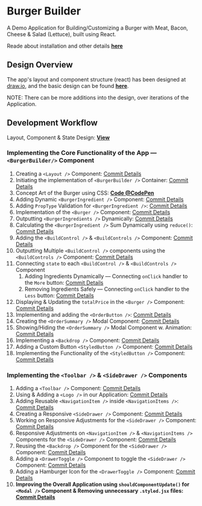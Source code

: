 # Burger Builder

A Demo Application for Building/Customizing a Burger with Meat, Bacon, Cheese & Salad (Lettuce), built using React.

Reade about installation and other details **[here](./README.react-notes.md)**

## Design Overview

The app's layout and component structure (react) has been designed at [draw.io](https://www.draw.io), and the basic design can be found **[here](https://codepen.io/ch-sriram/full/JjXPbEe)**.

NOTE: There can be more additions into the design, over iterations of the Application.

## Development Workflow

Layout, Component & State Design: **[View](https://codepen.io/ch-sriram/pen/LYNPbxq)**

### Implementing the Core Functionality of the App &mdash; `<BurgerBuilder/>` Component

1. Creating a `<Layout />` Component: [Commit Details](https://github.com/Ch-sriram/burger-builder/commit/0187377958254ea601fcfb9c6b5c5d5e39bbc484)
2. Initiating the implementation of `<BurgerBuilder />` Container: [Commit Details](https://github.com/Ch-sriram/burger-builder/commit/d8d3987494ed8a0297a97d1dd3e864e3a6e7bbf4)
3. Concept Art of the Burger using CSS: **[Code @CodePen](https://codepen.io/ch-sriram/pen/rNeByJy)**
4. Adding Dynamic `<BurgerIngredient />` Component: [Commit Details](https://github.com/Ch-sriram/burger-builder/commit/c0df741dc802e801a1f4118aaea57ba1e893da40)
5. Adding `PropType` Validation for `<BurgerIngredient />`: [Commit Details](https://github.com/Ch-sriram/burger-builder/commit/47edd2792c2cdb56b2a96d1905fb89b41fca3223)
6. Implementation of the `<Burger />` Component: [Commit Details](https://github.com/Ch-sriram/burger-builder/commit/523b225338e21b2d5c97e212db04cf5617282ed1)
7. Outputting `<BurgerIngredients />` Dynamically: [Commit Details](https://github.com/Ch-sriram/burger-builder/commit/1d1de276b9d7d677b43a842fc6be21fb436ec988)
8. Calculating the `<BurgerIngredient />` Sum Dynamically using `reduce()`: [Commit Details](https://github.com/Ch-sriram/burger-builder/commit/0be94dfd71b0280de5aa7f1ff2233fe5ac65c685)
9. Adding the `<BuildControl />` & `<BuildControls />` Component: [Commit Details](https://github.com/Ch-sriram/burger-builder/commit/2c9be483093bc2f9015799e04844cda739f5d699)
10. Outputting Multiple `<BuildControl />` components using the `<BuildControls />` Component: [Commit Details](https://github.com/Ch-sriram/burger-builder/commit/ab893618efaf7013c49acc06cdb1b11d8af72d29)
11. Connecting `state` to each `<BuildControl />` & `<BuildControls />` Component
    1. Adding Ingredients Dynamically &mdash; Connecting `onClick` handler to the `More` button: [Commit Details](https://github.com/Ch-sriram/burger-builder/commit/bd206d7166ba60336acf25803fc2e01047b85485)
    2. Removing Ingredients Safely &mdash; Connecting `onClick` handler to the `Less` button: [Commit Details](https://github.com/Ch-sriram/burger-builder/commit/cb10e79bb824a5de9d7d617426e1cec8feac3fe3)
12. Displaying & Updating the `totalPrice` in the `<Burger />` Component: [Commit Details](https://github.com/Ch-sriram/burger-builder/commit/16b0f67cca2c63257b2bddad4899b2899c03b005)
13. Implementing and adding the `<OrderButton />`: [Commit Details](https://github.com/Ch-sriram/burger-builder/commit/4b5c848b026bd9c921731a3f11ba5ae05d6a46cf)
14. Creating the `<OrderSummary />` Modal Component: [Commit Details](https://github.com/Ch-sriram/burger-builder/commit/220a907178932aac83bf09d61997785edf3f0bff)
15. Showing/Hiding the `<OrderSummary />` Modal Component w. Animation: [Commit Details](https://github.com/Ch-sriram/burger-builder/commit/c50a7880b846b16bb0b1267034faf945d18f40e0)
16. Implementing a `<Backdrop />` Component: [Commit Details](https://github.com/Ch-sriram/burger-builder/commit/d97b727fe03205c73aaad09d223f08dd18febcb4)
17. Adding a Custom Button `<StyledButton />` Component: [Commit Details](https://github.com/Ch-sriram/burger-builder/commit/d97b727fe03205c73aaad09d223f08dd18febcb4)
18. Implementing the Functionality of the `<StyledButton />` Component: [Commit Details](https://github.com/Ch-sriram/burger-builder/commit/afd95bf43088d39c1e3a2ef626028dc4f2603259)

### Implementing the `<Toolbar />` & `<SideDrawer />` Components

1. Adding a `<Toolbar />` Component: [Commit Details](https://github.com/Ch-sriram/burger-builder/commit/1f5cf0c1ae06912264691a5bd2cbdaed15d066a8)
2. Using & Adding a `<Logo />` in our Application: [Commit Details](https://github.com/Ch-sriram/burger-builder/commit/fe3e10f5665a6943e2e480ce280ce4afe06355df)
3. Adding Reusable `<NavigationItem />` inside `<NavigationItems />`: [Commit Details](https://github.com/Ch-sriram/burger-builder/commit/7b491babafc6790d4523d09f195e36ef7a2c5874)
4. Creating a Responsive `<SideDrawer />` Component: [Commit Details](https://github.com/Ch-sriram/burger-builder/commit/affec9d695647c789486a460782451a2c336f9a6)
5. Working on Responsive Adjustments for the `<SideDrawer />` Component: [Commit Details](https://github.com/Ch-sriram/burger-builder/commit/3e828543bd38fedcc80cb45d89c1c187d0aacd71)
6. Responsive Adjustments on `<NavigationItem />` & `<NavigationItems />` Components for the `<SideDrawer />` Component: [Commit Details](https://github.com/Ch-sriram/burger-builder/commit/6f791baf4c4e10aa0c8e5c2b48e2723438701bb2)
7. Reusing the `<Backdrop />` Component for the `<SideDrawer />` Component: [Commit Details](https://github.com/Ch-sriram/burger-builder/commit/c890b62822706d56733cc0113307fe58367a21a9)
8. Adding a `<DrawerToggle />` Component to toggle the `<SideDrawer />` Component: [Commit Details](https://github.com/Ch-sriram/burger-builder/commit/e9720a7b7011684e3fe13469f06ad5d2c3f173ba)
9. Adding a Hamburger Icon for the `<DrawerToggle />` Component: [Commit Details](https://github.com/Ch-sriram/burger-builder/commit/40598a9b851042abe785436fae760e20f4a1f93e)
10. **Improving the Overall Application using `shouldComponentUpdate()` for `<Modal />` Component & Removing unnecessary `.styled.jsx` files: [Commit Details](https://github.com/Ch-sriram/burger-builder/commit/f19f68ba17acb7e094741865f0397131ca991f09)**
